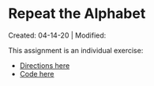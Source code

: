 # Repeat the Alphabet
   
Created: 04-14-20 | Modified:

This assignment is an individual exercise: 
- [Directions here](https://github.com/TrinityTerry/py-repeat-alphabet/blob/master/directions/directions.md)
- [Code here](https://github.com/TrinityTerry/py-repeat-alphabet/blob/master/py-files/letter_repetition.py#L1)
